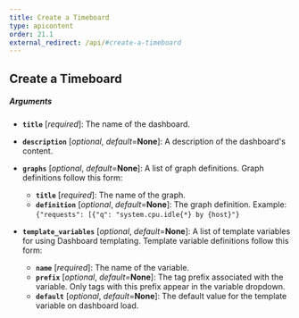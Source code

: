 ```yaml
---
title: Create a Timeboard
type: apicontent
order: 21.1
external_redirect: /api/#create-a-timeboard
---
```


## Create a Timeboard

##### Arguments

*   **`title`** [*required*]:
    The name of the dashboard.
*   **`description`** [*optional*, *default*=**None**]:
    A description of the dashboard's content.
*   **`graphs`** [*optional*, *default*=**None**]:
    A list of graph definitions. Graph definitions follow this form:

    *   **`title`** [*required*]:
        The name of the graph.
    *   **`definition`** [*optional*, *default*=**None**]:
        The graph definition. Example:
        `{"requests": [{"q": "system.cpu.idle{*} by {host}"}`

*   **`template_variables`** [*optional*, *default*=**None**]:
    A list of template variables for using Dashboard templating. Template variable definitions follow this form:
    *   **`name`** [*required*]:
        The name of the variable.
    *   **`prefix`** [*optional*, *default*=**None**]:
        The tag prefix associated with the variable. Only tags with this prefix appear in the variable dropdown.
    *   **`default`** [*optional*, *default*=**None**]:
        The default value for the template variable on dashboard load.
